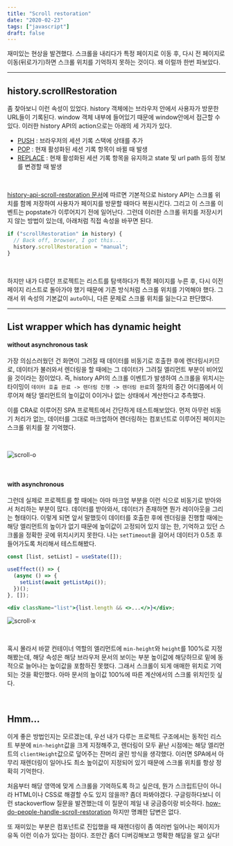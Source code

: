 ```yaml
---
title: "Scroll restoration"
date: "2020-02-23"
tags: ["javascript"]
draft: false
---
```


재미있는 현상을 발견했다. 스크롤을 내리다가 특정 페이지로 이동 후, 다시 전 페이지로 이동(뒤로가기)하면 스크롤 위치를 기억하지 못하는 것이다. 왜 이럴까 한번 파보았다.

<hr />

## history.scrollRestoration

좀 찾아보니 이런 속성이 있었다. history 객체에는 브라우저 안에서 사용자가 방문한 URL들이 기록된다. window 객체 내부에 들어있기 때문에 window안에서 접근할 수 있다. 이러한 history API의 action으로는 아래의 세 가지가 있다.

- [PUSH](https://developer.mozilla.org/ko/docs/Web/API/History/pushState) : 브라우저의 세션 기록 스택에 상태를 추가
- [POP](https://developer.mozilla.org/ko/docs/Web/API/Window/popstate_event) : 현재 활성화된 세션 기록 항목이 바뀔 때 발생
- [REPLACE](https://developer.mozilla.org/en-US/docs/Web/API/History/replaceState) : 현재 활성화된 세션 기록 항목을 유지하고 state 및 url path 등의 정보를 변경할 때 발생

<br />

[history-api-scroll-restoration 문서](https://developers.google.com/web/updates/2015/09/history-api-scroll-restoration)에 따르면 기본적으로 history API는 스크롤 위치를 함께 저장하여 사용자가 페이지를 방문할 때마다 복원시킨다. 그리고 이 스크롤 이벤트는 popstate가 이루어지기 전에 일어난다. 그런데 이러한 스크롤 위치를 저장시키지 않는 방법이 있는데, 아래처럼 직접 속성을 바꾸면 된다.

```javascript
if ("scrollRestoration" in history) {
  // Back off, browser, I got this...
  history.scrollRestoration = "manual";
}
```

<br />

하지만 내가 다루던 프로젝트는 리스트를 탐색하다가 특정 페이지를 누른 후, 다시 이전 페이지 리스트로 돌아가야 했기 때문에 기존 방식처럼 스크롤 위치를 기억해야 했다. 그래서 위 속성의 기본값이 `auto`이니, 다른 문제로 스크롤 위치를 잃는다고 판단했다.

<hr />

## List wrapper which has dynamic height

#### **without asynchronous task**

가장 의심스러웠던 건 화면이 그려질 때 데이터를 비동기로 호출한 후에 렌더링시키므로, 데이터가 불러와서 렌더링을 할 때에는 그 데이터가 그려질 엘리먼트 부분이 비어있을 것이라는 점이었다. 즉, history API의 스크롤 이벤트가 발생하여 스크롤을 위치시는 타이밍이 `데이터 호출 완료 -> 렌더링 진행 -> 렌더링 완료`의 절차의 중간 어디쯤에서 이루어져 해당 엘리먼트의 높이값이 0이거나 없는 상태에서 계산한다고 추측했다.

이를 CRA로 이루어진 SPA 프로젝트에서 간단하게 테스트해보았다. 먼저 아무런 비동기 처리가 없는, 데이터를 그대로 마크업하어 렌더링하는 컴포넌트로 이루어진 페이지는 스크롤 위치를 잘 기억했다.

<br />

![scroll-o](/blog/images/scroll-o.gif)

<br />

#### **with asynchronous**

그런데 실제로 프로젝트를 할 때에는 아마 마크업 부분을 이런 식으로 비동기로 받아와서 처리하는 부분이 많다. 데이터를 받아와서, 데이터가 존재하면 뭔가 레이아웃을 그리는 형태이다. 이렇게 되면 앞서 말했듯이 데이터를 호출한 후에 렌더링을 진행할 때에는 해당 엘리먼트의 높이가 없기 때문에 높이값이 고정되어 있지 않는 한, 기억하고 있던 스크롤을 정확한 곳에 위치시키지 못한다. 나는 `setTimeout`을 걸어서 데이터가 0.5초 후 들어가도록 처리해서 테스트해봤다.

```jsx
const [list, setList] = useState([]);

useEffect(() => {
  (async () => {
    setList(await getListApi());
  })();
}, []);

<div className="list">{list.length && <>...</>}</div>;
```

![scroll-x](/blog/images/scroll-x.gif)

<br />

혹시 몰라서 바깥 컨테이너 역할의 엘리먼트에 `min-height`와 `height`를 100%로 지정해봤는데, 해당 속성은 해당 브라우저 문서의 보이는 부분 높이값에 해당하므로 밑에 동적으로 늘어나는 높이값을 포함하진 못했다. 그래서 스크롤이 되게 애매한 위치로 기억되는 것을 확인했다. 아마 문서의 높이값 100%에 따른 계산에서의 스크롤 위치인듯 싶다.

<br />

## Hmm...

이게 좋은 방법인지는 모르겠는데, 우선 내가 다루는 프로젝트 구조에서는 동적인 리스트 부분에 `min-height`값을 크게 지정해주고, 렌더링이 모두 끝난 시점에는 해당 엘리먼트의 `clientHeight`값으로 덮어주는 잔머리 굴린 방식을 생각했다. 이러면 SPA에서 아무리 재렌더링이 일어나도 최소 높이값이 지정되어 있기 때문에 스크롤 위치를 항상 정확히 기억한다.

처음부터 해당 영역에 맞게 스크롤을 기억하도록 하고 싶은데, 뭔가 스크립트단이 아니라 HTML이나 CSS로 해결할 수도 있지 않을까? 좀더 파봐야겠다. 구글링하다보니 이런 stackoverflow 질문을 발견했는데 이 질문이 제일 내 궁금증이랑 비슷하다. [how-do-people-handle-scroll-restoration](https://stackoverflow.com/questions/44970279/how-do-people-handle-scroll-restoration-with-react-router-v4) 하지만 명쾌한 답변은 없다.

또 재미있는 부분은 컴포넌트로 진입했을 때 재렌더링이 좀 여러번 일어나는 페이지가 유독 이런 이슈가 있다는 점이다. 조만간 좀더 디버깅해보고 명확한 해답을 알고 싶다!
